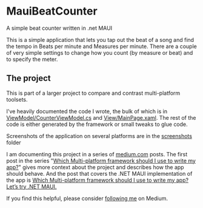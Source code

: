 # MauiBeatCounter

A simple beat counter written in .net MAUI

This is a simple application that lets you tap out the beat of a song and find the
tempo in Beats per minute and Measures per minute. There are a couple of very simple
settings to change how you count (by measure or beat) and to specify the meter.

## The project

This is part of a larger project to compare and contrast multi-platform toolsets.

I've heavily documented the code I wrote, the bulk of which is in [ViewModel/CounterViewModel.cs]([lib/main.dart](https://github.com/dwgray/MauiBeatCounter/blob/main/MauiBeatCounter/ViewModel/CounterViewModel.cs)) and [View/MainPage.xaml](https://github.com/dwgray/MauiBeatCounter/blob/main/MauiBeatCounter/View/MainPage.xaml). The rest of the code is either generated by the framework or small tweaks to glue code.

Screenshots of the application on several platforms are in the [screenshots](screenshots) folder

I am documenting this project in a series of [medium.com](https://medium.com) posts.  The first post in the series "[Which Multi-platform framework should I use to write my app?](https://medium.com/@dwgray/which-multi-platform-framework-should-i-use-to-write-my-app-f1afbf330493)" gives more context about the project and describes how the app should behave. And the post that covers the .NET MAUI implementation of the app is [Which Multi-platform framework should I use to write my app? Let’s try .NET MAUI.](https://medium.com/@dwgray/which-multi-platform-framework-should-i-use-to-write-my-app-lets-try-net-maui-d5f22126f9a6)

If you find this helpful, please consider [following me](https://medium.com/@dwgray) on Medium.

